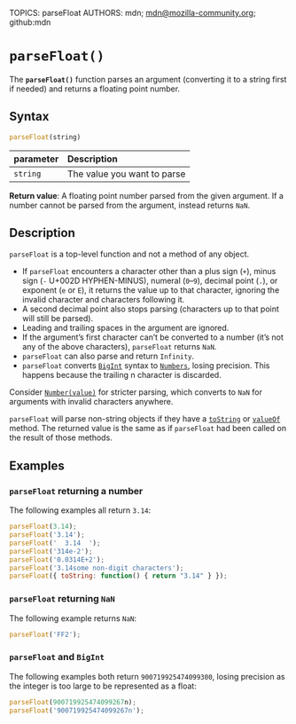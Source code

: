 TOPICS: parseFloat
AUTHORS: mdn; mdn@mozilla-community.org; github:mdn

# `parseFloat()`

The **`parseFloat()`** function parses an argument (converting it to a string first if needed) and
returns a floating point number.

## Syntax

```javascript
parseFloat(string)
```

| parameter | Description |
| :-- | :-- |
| `string` | The value you want to parse |

**Return value**: A floating point number parsed from the given argument. If a number cannot be
parsed from the argument, instead returns `NaN`.

## Description

`parseFloat` is a top-level function and not a method of any object.

- If `parseFloat` encounters a character other than a plus sign (`+`), minus sign (`-` U+002D HYPHEN-MINUS),
numeral (`0`–`9`), decimal point (`.`), or exponent (`e` or `E`), it returns the value up to
that character, ignoring the invalid character and characters following it.
- A second decimal point also stops parsing (characters up to that point will still be parsed).
- Leading and trailing spaces in the argument are ignored.
- If the argument’s first character can’t be converted to a number (it’s not any of the above
characters), `parseFloat` returns `NaN`.
- `parseFloat` can also parse and return `Infinity`.
- `parseFloat` converts [`BigInt`](/en/webfrontend/BigInt) syntax to [`Numbers`](/en/webfrontend/Numbers),
losing precision. This happens because the trailing n character is discarded.

Consider [`Number(value)`](/en/webfrontend/Numbers) for stricter parsing, which converts to `NaN`
for arguments with invalid characters anywhere.

`parseFloat` will parse non-string objects if they have a [`toString`](/en/webfrontend/Numbers.toString)
or [`valueOf`](/en/webfrontend/Numbers.valueOf) method. The returned value is the same as if
`parseFloat` had been called on the result of those methods.

## Examples

### `parseFloat` returning a number

The following examples all return `3.14`:

```javascript
parseFloat(3.14);
parseFloat('3.14');
parseFloat('  3.14  ');
parseFloat('314e-2');
parseFloat('0.0314E+2');
parseFloat('3.14some non-digit characters');
parseFloat({ toString: function() { return "3.14" } });
```

### `parseFloat` returning `NaN`

The following example returns `NaN`:

```javascript
parseFloat('FF2');
```

### `parseFloat` and `BigInt`

The following examples both return `900719925474099300`, losing precision as the integer is too
large to be represented as a float:

```javascript
parseFloat(900719925474099267n);
parseFloat('900719925474099267n');
```
